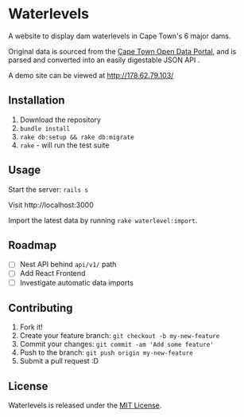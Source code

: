 # Waterlevels

A website to display dam waterlevels in Cape Town's 6 major dams.

Original data is sourced from the [Cape Town Open Data Portal](https://web1.capetown.gov.za/web1/OpenDataPortal/), and is parsed and converted into an easily digestable JSON API .

A demo site can be viewed at http://178.62.79.103/

## Installation

1. Download the repository
2. `bundle install`
3. `rake db:setup && rake db:migrate`
4. `rake` - will run the test suite

## Usage

Start the server: `rails s`

Visit http://localhost:3000

Import the latest data by running `rake waterlevel:import`.

## Roadmap

- [ ] Nest API behind `api/v1/` path
- [ ] Add React Frontend
- [ ] Investigate automatic data imports

## Contributing

1. Fork it!
2. Create your feature branch: `git checkout -b my-new-feature`
3. Commit your changes: `git commit -am 'Add some feature'`
4. Push to the branch: `git push origin my-new-feature`
5. Submit a pull request :D

## License

Waterlevels is released under the [MIT License](http://www.opensource.org/licenses/MIT).
